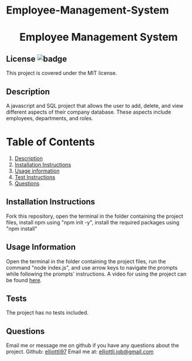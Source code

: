 # Employee-Management-System

<h1 align="center">Employee Management System</h1>

## License ![badge](https://badgen.net/badge/License/MIT/blue)
This project is covered under the MIT license. 

<a name="Description"></a>
## Description
A javascript and SQL project that allows the user to add, delete, and view different aspects of their company database. These aspects include employees, departments, and roles. 

# Table of Contents
1. [Description](#Description)
2. [Installation Instructions](#Installation-Instructions)
3. [Usage information](#Usage-Information)
4. [Test Instructions](#Test)
5. [Questions](#Questions)
    
    

<a name="Installation-Instructions"></a>   
## Installation Instructions
Fork this repository, open the terminal in the folder containing the project files, install npm using "npm init -y", install the required packages using "npm install"

<a name="Usage-Information"></a>   
## Usage Information
Open the terminal in the folder containing the project files, run the command "node index.js", and use arrow keys to navigate the prompts while following the prompts' instructions. 
A video for using the project can be found [here](https://youtu.be/tlF5hz8OM2A).

<a name="Test"></a>
## Tests
The project has no tests included.

<a name="Questions"></a>
## Questions
Email me or message me on github if you have any questions about the project. 
Github: [elliottli97](https://github.com/elliottli97)
Email me at: elliottli.job@gmail.com
